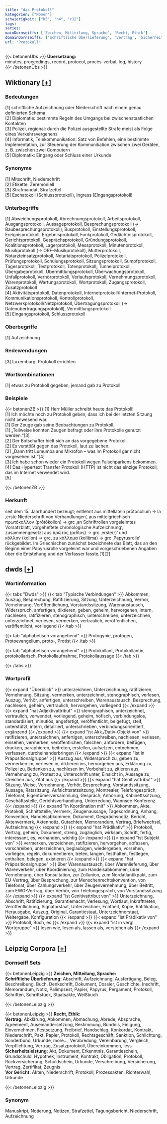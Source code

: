 ```yaml
---
title: "das Protokoll"
kategorien: ["Nomen"]
schwierigkeit: ["k5", "h4", "r12"]
tags:
series:
mainDornseiffs: ['Zeichen, Mitteilung, Sprache', 'Recht, Ethik']
domainDornseiffs: ['Schriftliche Überlieferung', 'Vertrag', 'Sicherheitsleistung', 'Vor Gericht']
url: "Protokoll"
---
```


{{< betonenÜbs >}}
**Übersetzung:**  
minutes, proceedings, record, protocol, procès-verbal, log, history  
{{< /betonenÜbs >}}

## Wiktionary [[+](https://de.wiktionary.org/wiki/Protokoll)]

### Bedeutungen
[1] schriftliche Aufzeichnung oder Niederschrift nach einem genau definierten Schema  
[2] Diplomatie: bestimmte Regeln des Umgangs bei zwischenstaatlichen Kontakten  
[3] Polizei, regional: durch die Polizei ausgestellte Strafe meist als Folge eines Verkehrsvergehens  
[4] Informatik, Telekommunikation: Satz von Befehlen, eine bestimmte Implementation, zur Steuerung der Kommunikation zwischen zwei Geräten, z. B. zwischen zwei Computern  
[5] Diplomatik: Eingang oder Schluss einer Urkunde  

### Synonyme
[1] Mitschrift, Niederschrift  
[2] Etikette, Zeremoniell  
[3] Strafmandat, Strafzettel  
[5] Eschatokoll (Schlussprotokoll), Ingress (Eingangsprotokoll)  

### Unterbegriffe
[1] Abweichungsprotokoll, Abrechnungsprotokoll, Arbeitsprotokoll, Ausgangsprotokoll, Aussageprotokoll, Besprechungsprotokoll (→ Baubesprechungsprotokoll), Busprotokoll, Einstellungsprotokoll, Ereignisprotokoll, Ergebnisprotokoll, Funkprotokoll, Gedächtnisprotokoll, Gerichtsprotokoll, Gesprächsprotokoll, Gründungsprotokoll, Koalitionsprotokoll, Lagerprotokoll, Messprotokoll, Minutenprotokoll, Musikprotokoll (→ ORF-Musikprotokoll), Mutterprotokoll, Notarzteinsatzprotokoll, Notariatsprotokoll, Polizeiprotokoll, Prüfungsprotokoll, Schulungsprotokoll, Sitzungsprotokoll, Sumpfprotokoll, Tagesprotokoll, Testprotokoll, Totenprotokoll, Tunnelprotokoll, Übergabeprotokoll, Übermittlungsprotokoll, Überwachungsprotokoll, Unfallprotokoll, Verhörprotokoll, Verlaufsprotokoll, Vernehmungsprotokoll, Warenprotokoll, Wartungsprotokoll, Wortprotokoll, Zugangsprotokoll, Zusatzprotokoll  
[4] Aktivitätsprotokoll, Datenprotokoll, Internetprotokoll/Internet-Protokoll, Kommunikationsprotokoll, Kontrollprotokoll, Netzwerkprotokoll/Netzprotokoll, Übertragungsprotokoll (→ Datenübertragungsprotokoll), Vermittlungsprotokoll  
[5] Eingangsprotokoll, Schlussprotokoll  

### Oberbegriffe
[1] Aufzeichnung  

### Redewendungen
[3] Luxemburg: Protokoll errichten  

### Wortkombinationen
[1] etwas zu Protokoll gegeben, jemand gab zu Protokoll  

### Beispiele
{{< betonenZB >}}
[1] Herr Müller schreibt heute das Protokoll!  
[1] Ich möchte noch zu Protokoll geben, dass ich bei der letzten Sitzung nicht anwesend war.  
[1] Der Zeuge gab seine Beobachtungen zu Protokoll.  
[1] „Teilweise konnten Zeugen befragt oder ihre Protokolle genutzt werden.“[3]  
[2] Der Botschafter hielt sich an das vorgegebene Protokoll.  
[2] Es verstößt gegen das Protokoll, laut zu lachen.  
[2] „Dann tritt Lumumba ans Mikrofon – was im Protokoll gar nicht vorgesehen ist.“[4]  
[3] Ich habe schon wieder ein Protokoll wegen Falschparkens bekommen.  
[4] Das Hypertext Transfer Protokoll (HTTP) ist nicht das einzige Protokoll, das im Internet verwendet wird.  
[5]  

{{< /betonenZB >}}
### Herkunft
seit dem 15. Jahrhundert bezeugt; entlehnt aus mittellatein prōtocollum → la ‚erste Niederschrift von Verhandlungen‘, aus mittelgriechisch πρωτόκολλον (prōtókollon) → grc ‚an Schriftrollen vorgeleimtes Vorsatzblatt, vorgeheftete chronologische Aufzeichnung‘, zusammengesetzt aus πρῶτος (prṓtos) → grc ‚erste(r)‘ und κόλλον (kollon) → grc, zu κόλλημα (kollēma) → grc ‚Papyrusrolle‘ rückgebildet. Im Griechischen zunächst bezeichnete das Blatt, das an den Beginn einer Papyrusrolle vorgeleimt war und vorgeschriebenen Angaben über die Entstehung und der Verfasser fasste.[1][2]  



## dwds [[+](https://www.dwds.de/wb/Protokoll)]

### Wortinformation
{{< tabs "Dwds" >}}
{{< tab "Typische Verbindungen" >}}
Abkommen, Auszug, Besprechung, Ratifizierung, Sitzung, Unterzeichnung, Verhör, Vernehmung, Veröffentlichung, Vorstandssitzung, Warenaustausch, Widerspruch, anfertigen, diktieren, geben, geheim, hervorgehen, intern, nachlesen, ratifizieren, stenographisch, unterschreiben, unterzeichnen, unterzeichnet, verlesen, vermerken, vertraulich, veröffentlichen, veröffentlicht, vorliegend
{{< /tab >}}

{{< tab "alphabetisch vorangehend" >}}
Protogynie, protogen, Protoevangelium, proto-, Protist
{{< /tab >}}

{{< tab "alphabetisch vorangehend" >}}
Protokollant, Protokollantin, protokollarisch, Protokollaufnahme, Protokollaussage
{{< /tab >}}

{{< /tabs >}}

### Wortprofil
{{< expand "Überblick" >}} unterzeichnen, Unterzeichnung, ratifizieren, Vernehmung, Sitzung, vermerken, unterzeichnet, stenographisch, verlesen, Auszug, Verhör, anfertigen, unterschreiben, Warenaustausch, Besprechung, nachlesen, geheim, vertraulich, hervorgehen, vorliegend {{< /expand >}}
{{< expand "hat Adjektivattribut" >}} stenographisch, unterzeichnet, vertraulich, verwendet, vorliegend, geheim, höfisch, verbindungslos, standardisiert, minutiös, angefertigt, veröffentlicht, beigefügt, steif, unterstützt, intern, detailliert, unterschrieben, verbindungsorientiert, ergänzend {{< /expand >}}
{{< expand "ist Akk./Dativ-Objekt von" >}} ratifizieren, unterzeichnen, anfertigen, unterschreiben, nachlesen, verlesen, einsehen, vermerken, veröffentlichen, fälschen, anfordern, beifügen, drucken, paraphieren, beitreten, erstellen, aufsetzen, entnehmen, verfassen, durcheinanderbringen {{< /expand >}}
{{< expand "ist in Präpositionalgruppe" >}} Auszug aus, Widerspruch zu, geben zu, vermerken im, verlesen in, diktieren ins, hervorgehen aus, Erklärung zu, Polizei zu, Bedenken zu, nachlesen im, Vorbehalt zu, zitieren aus, Vernehmung zu, Protest zu, Unterschrift unter, Einsicht in, Aussage zu, streichen aus, Zitat aus {{< /expand >}}
{{< expand "hat Genitivattribut" >}} Sitzung, Weise, Vernehmung, Verhör, Besprechung, Vorstandssitzung, Aussage, Ratssitzung, Aufsichtsratssitzung, Montrealer, Telefongespräch, Telefonat, Eigentümerversammlung, Gespräch, Anhörung, Kabinettssitzung, Geschäftsstelle, Gerichtsverhandlung, Unterredung, Wannsee-Konferenz {{< /expand >}}
{{< expand "in Koordination mit" >}} Abkommen, Akte, Protokoll, Schnittstelle, Vermerk, Zeugenaussage, Tagesordnung, Anhang, Konvention, Handelsabkommen, Dokument, Gesprächsnotiz, Bericht, Aktenvermerk, Aktennotiz, Gutachten, Memorandum, Vertrag, Briefwechsel, Aufzeichnung {{< /expand >}}
{{< expand "hat Prädikativ" >}} Protokoll, Vertrag, geheim, Dokument, streng, zugänglich, wirksam, Schritt, fertig, interessant, es, vorhanden, wichtig {{< /expand >}}
{{< expand "ist Subjekt von" >}} vermerken, verzeichnen, ratifizieren, hervorgehen, abfassen, vorschreiben, unterzeichnen, beglaubigen, wiedergeben, vorsehen, vorliegen, regeln, dokumentieren, treten, langen, festhalten, festlegen, enthalten, belegen, existieren {{< /expand >}}
{{< expand "hat Präpositionalgruppe" >}} über Warenaustausch, über Warenlieferung, über Warenverkehr, über Koordinierung, zum Handelsabkommen, über Vernehmung, über Konsultation, zur Zollunion, zum Nordatlantikpakt, zum EU-Vertrag, über Besprechung, zur Menschenrechtskonvention, von Telefonat, über Zahlungsverkehr, über Zeugenvernehmung, über Beitritt, zum EWG-Vertrag, über Verhör, von Telefongespräch, von Vorstandssitzung {{< /expand >}}
{{< expand "ist Genitivattribut von" >}} Unterzeichnung, Abschrift, Ratifizierung, Garantiemacht, Verlesung, Wortlaut, Inkrafttreten, Veröffentlichung, Signatarstaat, Unterzeichner, Echtheit, Kopie, Ratifikation, Herausgabe, Auszug, Original, Garantiestaat, Unterzeichnerstaat, Weitergabe, Konfiguration {{< /expand >}}
{{< expand "ist Prädikativ von" >}} Protokoll, Buch, es {{< /expand >}}
{{< expand "ist in vergl. Wortgruppe" >}} lesen wie, lesen als, lassen als, verstehen als {{< /expand >}}

## Leipzig Corpora [[+](https://corpora.uni-leipzig.de/en/res?word=Protokoll&corpusId=deu_newscrawl-public_2018)]

### Dornseiff Sets
{{< betonenLeipzig >}}
**Zeichen, Mitteilung, Sprache:**  
**Schriftliche Überlieferung:** Abschrift, Aufzeichnung, Ausfertigung, Beleg, Beschreibung, Buch, Denkschrift, Dokument, Dossier, Geschichte, Inschrift, Memorandum, Notiz, Palimpsest, Papier, Papyrus, Pergament, Protokoll, Schriften, Schriftstück, Staatsakte, Weißbuch  

{{< /betonenLeipzig >}}


{{< betonenLeipzig >}}
**Recht, Ethik:**  
**Vertrag:** Abklärung, Abkommen, Abmachung, Abrede, Absprache, Agreement, Auseinandersetzung, Bestimmung, Bündnis, Einigung, Einvernehmen, Festsetzung, Freibrief, Handschlag, Konkordat, Kontrakt, Niederschrift, Pakt, Papier, Protokoll, Rechtsgeschäft, Sanktion, Schlichtung, Sonderbund, Urkunde, more..., Verabredung, Vereinbarung, Vergleich, Verpflichtung, Vertrag, Zusatzprotokoll, Übereinkommen, less  
**Sicherheitsleistung:** Akt, Dokument, Erkenntnis, Garantieschein, Grundschuld, Hypothek, Instrument, Kontrakt, Obligation, Protokoll, Rückversicherung, Schuldschein, Urkunde, Verschreibung, Versicherung, Vertrag, Zertifikat, Zeugnis  
**Vor Gericht:** Akten, Niederschrift, Protokoll, Prozessakten, Richterwahl, Urkunde  

{{< /betonenLeipzig >}}

### Synonym
Manuskript, Notierung, Notizen, Strafzettel, Tagungsbericht, Niederschrift, Aufzeichnung

